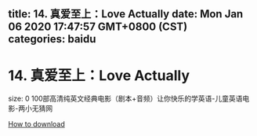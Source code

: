 
title: 14. 真爱至上：Love Actually
date: Mon Jan 06 2020 17:47:57 GMT+0800 (CST)    
categories: baidu
---

# 14. 真爱至上：Love Actually
size: 0
 100部高清纯英文经典电影（剧本+音频）让你快乐的学英语-儿童英语电影-两小无猜网
 

[How to download](https://bpcam.bemobtrk.com/go/2ceec3aa-1ca2-46d6-b9ff-aaa5c184517c?jno=3184)